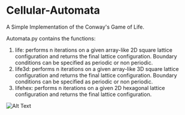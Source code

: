 # Cellular-Automata
A Simple Implementation of the Conway's Game of Life.

Automata.py contains the functions:
1. life: performs n iterations on a given array-like 2D square lattice configuration and returns the final lattice configuration. Boundary conditions can be specified as periodic or non periodic.
2. life3d: performs n iterations on a given array-like 3D square lattice configuration and returns the final lattice configuration. Boundary conditions can be specified as periodic or non periodic.
3. lifehex: performs n iterations on a given 2D hexagonal lattice configuration and returns the final lattice configuration.

![Alt Text](https://media.giphy.com/media/vFKqnCdLPNOKc/giphy.gif)

